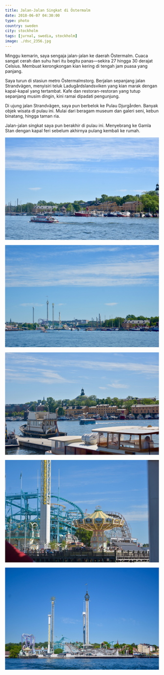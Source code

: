 ```yaml
---
title: Jalan-Jalan Singkat di Östermalm
date: 2018-06-07 04:30:00
type: photo
country: sweden
city: stockholm
tags: [jurnal, swedia, stockholm]
image: ./dsc_2356.jpg
---
```

Minggu kemarin, saya sengaja jalan-jalan ke daerah Östermalm. Cuaca sangat cerah dan suhu hari itu begitu panas—sekira 27 hingga 30 derajat Celsius. Membuat kerongkongan kian kering di tengah jam puasa yang panjang.

Saya turun di stasiun metro Östermalmstorg. Berjalan sepanjang jalan Strandvägen, menyisiri teluk Ladugårdslandsviken yang kian marak dengan kapal-kapal yang tertambat. Kafe dan restoran-restoran yang tutup sepanjang musim dingin, kini ramai dipadati pengunjung.

Di ujung jalan Strandvägen, saya pun berbelok ke Pulau Djurgården. Banyak objek wisata di pulau ini. Mulai dari beragam museum dan galeri seni, kebun binatang, hingga taman ria.

Jalan-jalan singkat saya pun berakhir di pulau ini. Menyebrang ke Gamla Stan dengan kapal feri sebelum akhirnya pulang kembali ke rumah.

![Suasana teluk Ladugårdslandsviken di jantung Kota Stockholm.](./dsc_2356.jpg)

![Taman ria Gröna Lund tampak di kejauhan.](./dsc_2358.jpg)

![Bus amfibi yang membawa wisatawan keliling Kota Stockholm.](./dsc_2364.jpg)

![Wahana "kättingflygaren" di taman ria Gröna Lund.](./dsc_2371.jpg)

![Gröna Lund dibuka pada akhir abad ke-19, menjadikannya taman ria tertua di Swedia.](./dsc_2372.jpg)
